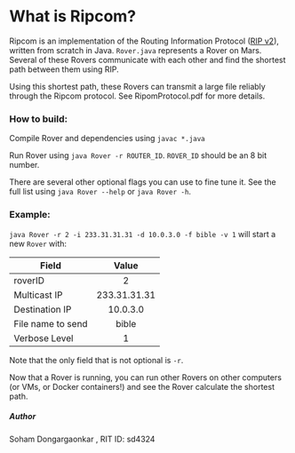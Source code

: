 # What is Ripcom?
Ripcom is an implementation of the Routing Information Protocol ([RIP v2](https://www.google.com "Click to see the RFC")), written from scratch in Java. `Rover.java` represents a Rover on Mars. Several of these Rovers communicate with each other and find the shortest path between them using RIP. 

Using this shortest path, these Rovers can transmit a large file reliably through the Ripcom protocol. See RipomProtocol.pdf for more details.

### How to build:
Compile Rover and dependencies using `javac *.java`

Run Rover using `java Rover -r ROUTER_ID`. `ROVER_ID` should be an 8 bit number.

There are several other optional flags you can use to fine tune it. See the full list using `java Rover --help` or `java Rover -h`.

### Example:

`java Rover -r 2 -i 233.31.31.31 -d 10.0.3.0 -f bible -v 1` will start a new `Rover` with:


| Field             | Value           
| -------------     |:-------------:|
| roverID           | 2             |
| Multicast IP      | 233.31.31.31  |
| Destination IP    | 10.0.3.0      |
| File name to send | bible         |
| Verbose Level     | 1             |

Note that the only field that is not optional is `-r`.

Now that a Rover is running, you can run other Rovers on other computers (or VMs, or Docker containers!) and see the Rover calculate the shortest path.

##### Author
Soham Dongargaonkar , RIT ID: sd4324
